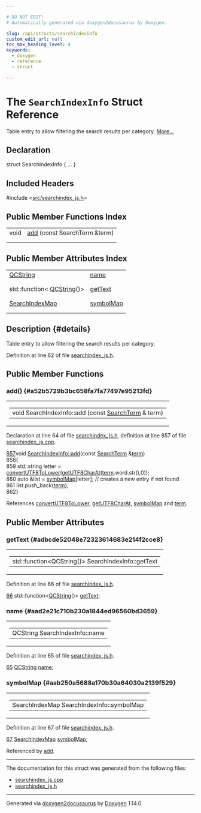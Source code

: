 ```yaml
---

# DO NOT EDIT!
# Automatically generated via doxygen2docusaurus by Doxygen.

slug: /api/structs/searchindexinfo
custom_edit_url: null
toc_max_heading_level: 4
keywords:
  - doxygen
  - reference
  - struct

---
```


<div class="doxyPage">

# The `SearchIndexInfo` Struct Reference

<p>Table entry to allow filtering the search results per category. <a href="#details">More...</a></p>

## Declaration

<div class="doxyDeclaration">
struct SearchIndexInfo { ... }
</div>

## Included Headers

<div class="doxyIncludesList">#include &lt;<a href="/web-doxygen/docs/api/files/src/searchindex-js-h">src/searchindex_js.h</a>&gt;
</div>

## Public Member Functions Index

<table class="doxyMembersIndex">

<tr class="doxyMemberIndexItem">
<td class="doxyMemberIndexItemType" align="left" valign="top">void</td>
<td class="doxyMemberIndexItemName" align="left" valign="top"><a href="#a52b5729b3bc658fa7fa77497e95213fd">add</a> (const SearchTerm &amp;term)</td>
</tr>
<tr class="doxyMemberIndexDescription">
<td class="doxyMemberIndexDescriptionLeft"></td>
<td class="doxyMemberIndexDescriptionRight">
</td>
</tr>
<tr class="doxyMemberIndexSeparator">
<td class="doxyMemberIndexSeparator" colspan="2"></td>
</tr>

</table>

## Public Member Attributes Index

<table class="doxyMembersIndex">

<tr class="doxyMemberIndexItem">
<td class="doxyMemberIndexItemType" align="left" valign="top"><a href="/web-doxygen/docs/api/classes/qcstring">QCString</a></td>
<td class="doxyMemberIndexItemName" align="left" valign="top"><a href="#aad2e21c710b230a1844ed96560bd3659">name</a></td>
</tr>
<tr class="doxyMemberIndexDescription">
<td class="doxyMemberIndexDescriptionLeft"></td>
<td class="doxyMemberIndexDescriptionRight">
</td>
</tr>
<tr class="doxyMemberIndexSeparator">
<td class="doxyMemberIndexSeparator" colspan="2"></td>
</tr>

<tr class="doxyMemberIndexItem">
<td class="doxyMemberIndexItemType" align="left" valign="top">std::function&lt; <a href="/web-doxygen/docs/api/classes/qcstring">QCString</a>()&gt;</td>
<td class="doxyMemberIndexItemName" align="left" valign="top"><a href="#adbcde52048e72323614683e214f2cce8">getText</a></td>
</tr>
<tr class="doxyMemberIndexDescription">
<td class="doxyMemberIndexDescriptionLeft"></td>
<td class="doxyMemberIndexDescriptionRight">
</td>
</tr>
<tr class="doxyMemberIndexSeparator">
<td class="doxyMemberIndexSeparator" colspan="2"></td>
</tr>

<tr class="doxyMemberIndexItem">
<td class="doxyMemberIndexItemType" align="left" valign="top"><a href="/web-doxygen/docs/api/files/src/searchindex-js-h/#a6fe653d20eef95da0fd767e131b796b7">SearchIndexMap</a></td>
<td class="doxyMemberIndexItemName" align="left" valign="top"><a href="#aab250a5688a170b30a64030a2139f529">symbolMap</a></td>
</tr>
<tr class="doxyMemberIndexDescription">
<td class="doxyMemberIndexDescriptionLeft"></td>
<td class="doxyMemberIndexDescriptionRight">
</td>
</tr>
<tr class="doxyMemberIndexSeparator">
<td class="doxyMemberIndexSeparator" colspan="2"></td>
</tr>

</table>

## Description {#details}

<p>Table entry to allow filtering the search results per category.</p>

<p>Definition at line 62 of file <a href="/web-doxygen/docs/api/files/src/searchindex-js-h">searchindex_js.h</a>.</p>


<div class="doxySectionDef">

## Public Member Functions

### add() {#a52b5729b3bc658fa7fa77497e95213fd}

<div class="doxyMemberItem">
<div class="doxyMemberProto">
<table class="doxyMemberLabels">
<tr class="doxyMemberLabels">
<td class="doxyMemberLabelsLeft">
<table class="doxyMemberName">
<tr>
<td class="doxyMemberName">void SearchIndexInfo::add (const <a href="/web-doxygen/docs/api/structs/searchterm">SearchTerm</a> &amp; term)</td>
</tr>
</table>
</td>
</tr>
</table>
</div>
<div class="doxyMemberDoc">



<p>Declaration at line 64 of file <a href="/web-doxygen/docs/api/files/src/searchindex-js-h">searchindex_js.h</a>, definition at line 857 of file <a href="/web-doxygen/docs/api/files/src/searchindex-js-cpp">searchindex_js.cpp</a>.</p>


<div class="doxyProgramListing">

<div class="doxyCodeLine"><span class="doxyLineNumber"><a href="#a52b5729b3bc658fa7fa77497e95213fd">857</a></span><span class="doxyLineContent"><span class="doxyHighlightKeywordType">void</span><span class="doxyHighlight"> <a href="#a52b5729b3bc658fa7fa77497e95213fd">SearchIndexInfo::add</a>(</span><span class="doxyHighlightKeyword">const</span><span class="doxyHighlight"> <a href="/web-doxygen/docs/api/structs/searchterm">SearchTerm</a> &amp;<a href="/web-doxygen/docs/api/files/src/message-h/#acdcc4bcb46c31bcfda7ef3e2364b9264">term</a>)</span></span></div>
<div class="doxyCodeLine"><span class="doxyLineNumber">858</span><span class="doxyLineContent"><span class="doxyHighlight">{</span></span></div>
<div class="doxyCodeLine"><span class="doxyLineNumber">859</span><span class="doxyLineContent"><span class="doxyHighlight">  std::string letter = <a href="/web-doxygen/docs/api/files/src/utf8-cpp/#a90000b3876f8ff0fed72d2c31ecdfe11">convertUTF8ToLower</a>(<a href="/web-doxygen/docs/api/files/src/utf8-cpp/#ac0c19c2bb475bc6f27dbf06345c865a3">getUTF8CharAt</a>(<a href="/web-doxygen/docs/api/files/src/message-h/#acdcc4bcb46c31bcfda7ef3e2364b9264">term</a>.word.str(),0));</span></span></div>
<div class="doxyCodeLine"><span class="doxyLineNumber">860</span><span class="doxyLineContent"><span class="doxyHighlight">  </span><span class="doxyHighlightKeyword">auto</span><span class="doxyHighlight"> &amp;list = <a href="#aab250a5688a170b30a64030a2139f529">symbolMap</a>[letter]; </span><span class="doxyHighlightComment">// creates a new entry if not found</span></span></div>
<div class="doxyCodeLine"><span class="doxyLineNumber">861</span><span class="doxyLineContent"><span class="doxyHighlight">  list.push_back(<a href="/web-doxygen/docs/api/files/src/message-h/#acdcc4bcb46c31bcfda7ef3e2364b9264">term</a>);</span></span></div>
<div class="doxyCodeLine"><span class="doxyLineNumber">862</span><span class="doxyLineContent"><span class="doxyHighlight">}</span></span></div>

</div>


<p>References <a href="/web-doxygen/docs/api/files/src/utf8-cpp/#a90000b3876f8ff0fed72d2c31ecdfe11">convertUTF8ToLower</a>, <a href="/web-doxygen/docs/api/files/src/utf8-cpp/#ac0c19c2bb475bc6f27dbf06345c865a3">getUTF8CharAt</a>, <a href="#aab250a5688a170b30a64030a2139f529">symbolMap</a> and <a href="/web-doxygen/docs/api/files/src/message-h/#acdcc4bcb46c31bcfda7ef3e2364b9264">term</a>.</p>

</div>
</div>

</div>

<div class="doxySectionDef">

## Public Member Attributes

### getText {#adbcde52048e72323614683e214f2cce8}

<div class="doxyMemberItem">
<div class="doxyMemberProto">
<table class="doxyMemberLabels">
<tr class="doxyMemberLabels">
<td class="doxyMemberLabelsLeft">
<table class="doxyMemberName">
<tr>
<td class="doxyMemberName">std::function&lt;QCString()&gt; SearchIndexInfo::getText</td>
</tr>
</table>
</td>
</tr>
</table>
</div>
<div class="doxyMemberDoc">



<p>Definition at line 66 of file <a href="/web-doxygen/docs/api/files/src/searchindex-js-h">searchindex_js.h</a>.</p>


<div class="doxyProgramListing">

<div class="doxyCodeLine"><span class="doxyLineNumber"><a href="#adbcde52048e72323614683e214f2cce8">66</a></span><span class="doxyLineContent"><span class="doxyHighlight">  std::function&lt;<a href="/web-doxygen/docs/api/classes/qcstring">QCString</a>()&gt; <a href="#adbcde52048e72323614683e214f2cce8">getText</a>;</span></span></div>

</div>

</div>
</div>

### name {#aad2e21c710b230a1844ed96560bd3659}

<div class="doxyMemberItem">
<div class="doxyMemberProto">
<table class="doxyMemberLabels">
<tr class="doxyMemberLabels">
<td class="doxyMemberLabelsLeft">
<table class="doxyMemberName">
<tr>
<td class="doxyMemberName">QCString SearchIndexInfo::name</td>
</tr>
</table>
</td>
</tr>
</table>
</div>
<div class="doxyMemberDoc">



<p>Definition at line 65 of file <a href="/web-doxygen/docs/api/files/src/searchindex-js-h">searchindex_js.h</a>.</p>


<div class="doxyProgramListing">

<div class="doxyCodeLine"><span class="doxyLineNumber"><a href="#aad2e21c710b230a1844ed96560bd3659">65</a></span><span class="doxyLineContent"><span class="doxyHighlight">  <a href="/web-doxygen/docs/api/classes/qcstring">QCString</a> <a href="#aad2e21c710b230a1844ed96560bd3659">name</a>;</span></span></div>

</div>

</div>
</div>

### symbolMap {#aab250a5688a170b30a64030a2139f529}

<div class="doxyMemberItem">
<div class="doxyMemberProto">
<table class="doxyMemberLabels">
<tr class="doxyMemberLabels">
<td class="doxyMemberLabelsLeft">
<table class="doxyMemberName">
<tr>
<td class="doxyMemberName">SearchIndexMap SearchIndexInfo::symbolMap</td>
</tr>
</table>
</td>
</tr>
</table>
</div>
<div class="doxyMemberDoc">



<p>Definition at line 67 of file <a href="/web-doxygen/docs/api/files/src/searchindex-js-h">searchindex_js.h</a>.</p>


<div class="doxyProgramListing">

<div class="doxyCodeLine"><span class="doxyLineNumber"><a href="#aab250a5688a170b30a64030a2139f529">67</a></span><span class="doxyLineContent"><span class="doxyHighlight">  <a href="/web-doxygen/docs/api/files/src/searchindex-js-h/#a6fe653d20eef95da0fd767e131b796b7">SearchIndexMap</a> <a href="#aab250a5688a170b30a64030a2139f529">symbolMap</a>;</span></span></div>

</div>


<p>Referenced by <a href="#a52b5729b3bc658fa7fa77497e95213fd">add</a>.</p>

</div>
</div>

</div>

<hr/>

The documentation for this struct was generated from the following files:

<ul>
<li><a href="/web-doxygen/docs/api/files/src/searchindex-js-cpp">searchindex_js.cpp</a></li>
<li><a href="/web-doxygen/docs/api/files/src/searchindex-js-h">searchindex_js.h</a></li>
</ul>

<hr/>

<p class="doxyGeneratedBy">Generated via <a href="https://github.com/xpack/doxygen2docusaurus">doxygen2docusaurus</a> by <a href="https://www.doxygen.nl">Doxygen</a> 1.14.0.</p>

</div>
